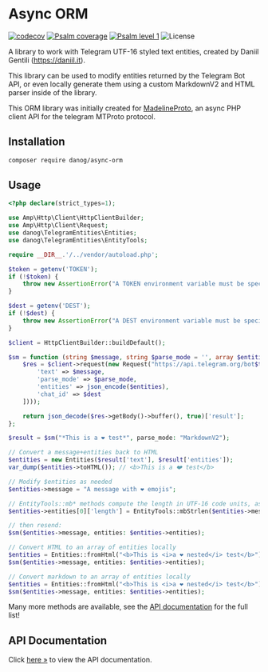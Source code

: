 # Async ORM

[![codecov](https://codecov.io/gh/danog/telegram-entities/branch/master/graph/badge.svg)](https://codecov.io/gh/danog/telegram-entities)
[![Psalm coverage](https://shepherd.dev/github/danog/telegram-entities/coverage.svg)](https://shepherd.dev/github/danog/telegram-entities)
[![Psalm level 1](https://shepherd.dev/github/danog/telegram-entities/level.svg)](https://shepherd.dev/github/danog/telegram-entities)
![License](https://img.shields.io/github/license/danog/telegram-entities)

A library to work with Telegram UTF-16 styled text entities, created by Daniil Gentili (https://daniil.it).  

This library can be used to modify entities returned by the Telegram Bot API, or even locally generate them using a custom MarkdownV2 and HTML parser inside of the library.  

This ORM library was initially created for [MadelineProto](https://docs.madelineproto.xyz), an async PHP client API for the telegram MTProto protocol.  

## Installation

```bash
composer require danog/async-orm
```

## Usage

```php
<?php declare(strict_types=1);

use Amp\Http\Client\HttpClientBuilder;
use Amp\Http\Client\Request;
use danog\TelegramEntities\Entities;
use danog\TelegramEntities\EntityTools;

require __DIR__.'/../vendor/autoload.php';

$token = getenv('TOKEN');
if (!$token) {
    throw new AssertionError("A TOKEN environment variable must be specified!");
}

$dest = getenv('DEST');
if (!$dest) {
    throw new AssertionError("A DEST environment variable must be specified!");
}

$client = HttpClientBuilder::buildDefault();

$sm = function (string $message, string $parse_mode = '', array $entities = []) use ($token, $dest, $client): array {
    $res = $client->request(new Request("https://api.telegram.org/bot$token/sendMessage?".http_build_query([
        'text' => $message,
        'parse_mode' => $parse_mode,
        'entities' => json_encode($entities),
        'chat_id' => $dest
    ])));

    return json_decode($res->getBody()->buffer(), true)['result'];
};

$result = $sm("*This is a ❤️ test*", parse_mode: "MarkdownV2");

// Convert a message+entities back to HTML
$entities = new Entities($result['text'], $result['entities']);
var_dump($entities->toHTML()); // <b>This is a ❤️ test</b>

// Modify $entities as needed
$entities->message = "A message with ❤️ emojis";

// EntityTools::mb* methods compute the length in UTF-16 code units, as required by the bot API.
$entities->entities[0]['length'] = EntityTools::mbStrlen($entities->message);

// then resend:
$sm($entities->message, entities: $entities->entities);

// Convert HTML to an array of entities locally
$entities = Entities::fromHtml("<b>This is <i>a ❤️ nested</i> test</b>");
$sm($entities->message, entities: $entities->entities);

// Convert markdown to an array of entities locally
$entities = Entities::fromHtml("<b>This is <i>a ❤️ nested</i> test</b>");
$sm($entities->message, entities: $entities->entities);
```

Many more methods are available, see the [API documentation](https://github.com/danog/telegram-entities/blob/master/docs/docs/index.md) for the full list!

## API Documentation

Click [here &raquo;](https://github.com/danog/telegram-entities/blob/master/docs/docs/index.md) to view the API documentation.
